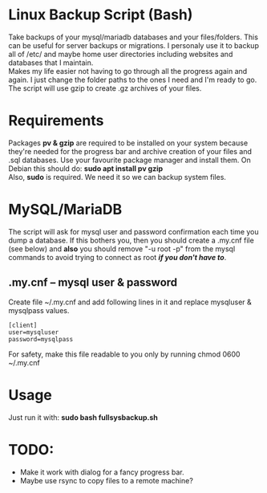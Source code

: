 # Linux Backup Script (Bash)
Take backups of your mysql/mariadb databases and your files/folders. This can be useful for server backups or migrations.
I personaly use it to backup all of /etc/ and maybe home user directories including websites and databases that I maintain.
<br>Makes my life easier not having to go through all the progress again and again. I just change the folder paths to the ones I need and I'm ready to go.
The script will use gzip to create .gz archives of your files.

# Requirements
Packages **pv & gzip** are required to be installed on your system because they're needed for the progress bar and archive creation of your files and .sql databases.
Use your favourite package manager and install them.
On Debian this should do: **sudo apt install pv gzip**
<br>Also, **sudo** is required. We need it so we can backup system files.

# MySQL/MariaDB
The script will ask for mysql user and password confirmation each time you dump a database.
If this bothers you, then you should create a .my.cnf file (see below) and **also** you should remove "-u root -p" from the mysql commands to avoid trying to connect as root ***if you don't have to***.

## .my.cnf – mysql user & password
Create file ~/.my.cnf and add following lines in it and replace mysqluser & mysqlpass values.
```
[client]
user=mysqluser
password=mysqlpass
```
For safety, make this file readable to you only by running chmod 0600 ~/.my.cnf 

# Usage
Just run it with: **sudo bash fullsysbackup.sh**

# TODO: 
* Make it work with dialog for a fancy progress bar.
* Maybe use rsync to copy files to a remote machine?

